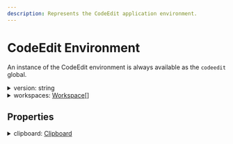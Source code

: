 ```yaml
---
description: Represents the CodeEdit application environment.
---
```


# CodeEdit Environment

An instance of the CodeEdit environment is always available as the `codeedit` global.

<details>

<summary>version: string</summary>

The version of CodeEdit.

</details>

<details>

<summary>workspaces: <a href="../workspace.md">Workspace</a>[]</summary>



</details>

## Properties

<details>

<summary>clipboard: <a href="clipboard.md">Clipboard</a></summary>

A [Clipboard](clipboard.md) instance.

</details>
